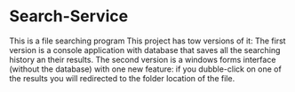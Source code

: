 # Search-Service
This is a file searching program
This project has tow versions of it:
The first version is a console application with database that saves all the searching history an their results.
The second version is a windows forms interface (without the database)
with one new feature: if you dubble-click on one of the results you will redirected to the folder location of the file.
